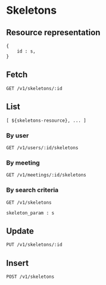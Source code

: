 
# Skeletons

## Resource representation

    {
        id : s,
    }

## Fetch

    GET /v1/skeletons/:id

## List

    [ ${skeletons-resource}, ... ]

### By user

    GET /v1/users/:id/skeletons

### By meeting

    GET /v1/meetings/:id/skeletons

### By search criteria

    GET /v1/skeletons

    skeleton_param : s

## Update

    PUT /v1/skeletons/:id

## Insert

    POST /v1/skeletons
